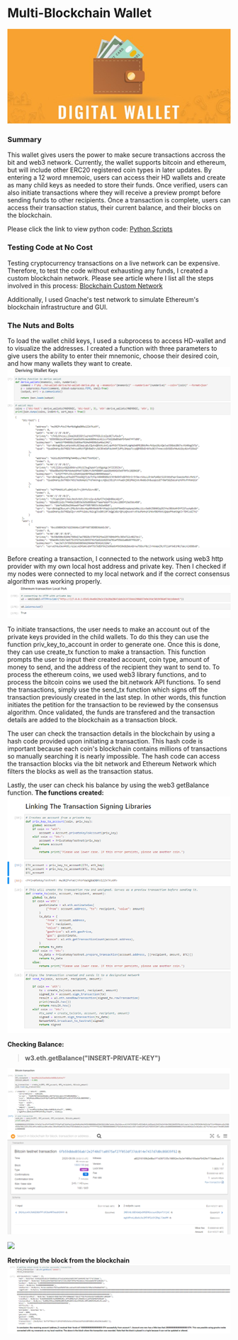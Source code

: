 # Multi-Blockchain Wallet

![](Images/DW.jpg)

### Summary
This wallet gives users the power to make secure transactions accross the bit and web3 network. Currently, the wallet supports bitcoin and ethereum, but will include other ERC20 registered coin types in later updates. By entering a 12 word mnemoic, users can access their HD wallets and create as many child keys as needed to store their funds. Once verified, users can also initiate transactions where they will receive a preview prompt before sending funds to other recipients. Once a transaction is complete, users can access their transaction status, their current balance, and their blocks on the blockchain.

Please click the link to view python code: [Python Scripts](https://github.com/EmilianoAmador/Multi-Blockchain_Wallet/blob/master/Wallet.ipynb "Click Me")

### Testing Code at No Cost
Testing cryptocurrency transactions on a live network can be expensive. Therefore, to test the code without exhausting any funds, I created a custom blockchain network. Please see article where I list all the steps involved in this process: [Blockchain Custom Network](https://emilianoamador.github.io/Blockchain_Custom_Network/ "Click Me")

Additionally, I used Gnache's test network to simulate Ethereum's blockchain infrastructure and GUI.


### The Nuts and Bolts
To load the wallet child keys, I used a subprocess to access HD-wallet and to visualize the addresses. I created a function with three parameters to give users the ability to enter their mnemonic, choose their desired coin, and how many wallets they want to create.  
![](Images/php_python.png)

Before creating a transaction, I connected to the network using web3 http provider with my own local host address and private key. Then I checked if my nodes were connected to my local network and if the correct consensus algorithm was working properly.
![](Images/connecting.png)

To initiate transactions, the user needs to make an account out of the private keys provided in the child wallets. To do this they can use the function priv_key_to_account in order to generate one. Once this is done, they can use create_tx function to make a transaction. This function prompts the user to input their created account, coin type, amount of money to send, and the address of the recipient they want to send to. To process the ethereum coins, we used web3 library functions, and to process the bitcoin coins we used the bit.network API functions. To send the transactions, simply use the send_tx function which signs off the transaction previously created in the last step. In other words, this function initiates the petition for the transaction to be reviewed by the consensus algorithm. Once validated, the funds are transfered and the transaction details are added to the blockchain as a transaction block. 

The user can check the transaction details in the blockchain by using a hash code provided upon initiating a transaction. This hash code is important because each coin's blockchain contains millions of transactions so manually searching it is nearly impossible. The hash code can access the transaction blocks via the bit network and Ethereum Network which filters the blocks as well as the transaction status.

Lastly, the user can check his balance by using the web3 getBalance function. 
**The functions created:**
![](Images/functions.png)

**Checking Balance:**
  > **w3.eth.getBalance("INSERT-PRIVATE-KEY")**

![](Images/bitcoin_t.png)
![](Images/bitproof.png)

![](Images/ETH_transact.png)

**Retrieving the block from the blockchain**
![](Images/block.png)

